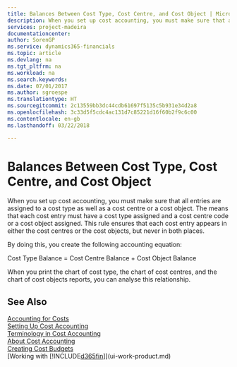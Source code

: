 ```yaml
---
title: Balances Between Cost Type, Cost Centre, and Cost Object | Microsoft Docs
description: When you set up cost accounting, you must make sure that all entries are assigned to a cost type as well as a cost centre or a cost object. The means that each cost entry must have a cost type assigned and a cost centre code or a cost object assigned. This rule ensures that each cost entry appears in either the cost centres or the cost objects, but never in both places.
services: project-madeira
documentationcenter: 
author: SorenGP
ms.service: dynamics365-financials
ms.topic: article
ms.devlang: na
ms.tgt_pltfrm: na
ms.workload: na
ms.search.keywords: 
ms.date: 07/01/2017
ms.author: sgroespe
ms.translationtype: HT
ms.sourcegitcommit: 2c13559bb3dc44cdb61697f5135c5b931e34d2a8
ms.openlocfilehash: 3c33d5f5cdc4ac131d7c85221d16f60b2f9c6c00
ms.contentlocale: en-gb
ms.lasthandoff: 03/22/2018

---
```

# <a name="balances-between-cost-type-cost-center-and-cost-object"></a>Balances Between Cost Type, Cost Centre, and Cost Object
When you set up cost accounting, you must make sure that all entries are assigned to a cost type as well as a cost centre or a cost object. The means that each cost entry must have a cost type assigned and a cost centre code or a cost object assigned. This rule ensures that each cost entry appears in either the cost centres or the cost objects, but never in both places.  

 By doing this, you create the following accounting equation:  

 Cost Type Balance = Cost Centre Balance + Cost Object Balance  

 When you print the chart of cost type, the chart of cost centres, and the chart of cost objects reports, you can analyse this relationship.  

## <a name="see-also"></a>See Also  
[Accounting for Costs](finance-manage-cost-accounting.md)  
 [Setting Up Cost Accounting](finance-set-up-cost-accounting.md)   
 [Terminology in Cost Accounting](finance-terminology-in-cost-accounting.md)   
 [About Cost Accounting](finance-about-cost-accounting.md)  
 [Creating Cost Budgets](finance-create-cost-budgets.md)  
 [Working with [!INCLUDE[d365fin](includes/d365fin_md.md)]](ui-work-product.md)

